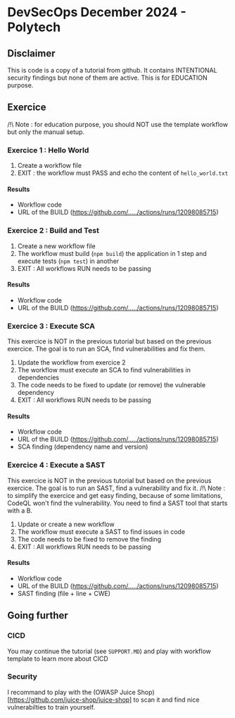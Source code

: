 # DevSecOps December 2024 - Polytech

## Disclaimer
This is code is a copy of a tutorial from github.
It contains INTENTIONAL security findings but none of them are active.
This is for EDUCATION purpose.

## Exercice

/!\ Note : for education purpose, you should NOT use the template workflow but only the manual setup.

### Exercice 1 : Hello World

1. Create a workflow file
2. EXIT : the workflow must PASS and echo the content of `hello_world.txt`

#### Results
- Workflow code
- URL of the BUILD (https://github.com/...../actions/runs/12098085715)


### Exercice 2 : Build and Test

1. Create a new workflow file
2. The workflow must build (`npm build`) the application in 1 step and execute tests (`npm test`) in another
3. EXIT : All workflows RUN needs to be passing

#### Results
- Workflow code
- URL of the BUILD (https://github.com/...../actions/runs/12098085715)


### Exercice 3 : Execute SCA
This exercice is NOT in the previous tutorial but based on the previous exercice. The goal is to run an SCA, find vulnerabilities and fix them.

1. Update the workflow from exercice 2
2. The workflow must execute an SCA to find vulnerabilities in dependencies
3. The code needs to be fixed to update (or remove) the vulnerable dependency
4. EXIT : All workflows RUN needs to be passing

#### Results
- Workflow code
- URL of the BUILD (https://github.com/...../actions/runs/12098085715)
- SCA finding (dependency name and version)


### Exercice 4 : Execute a SAST
This exercice is NOT in the previous tutorial but based on the previous exercice. The goal is to run an SAST, find a vulnerability and fix it.
/!\ Note : to simplify the exercice and get easy finding, because of some limitations, CodeQL won't find the vulnerability. You need to find a SAST tool that starts with a B.

1. Update or create a new workflow
2. The workflow must execute a SAST to find issues in code
3. The code needs to be fixed to remove the finding
4. EXIT : All workflows RUN needs to be passing

#### Results
- Workflow code
- URL of the BUILD (https://github.com/...../actions/runs/12098085715)
- SAST finding (file + line + CWE)

## Going further

### CICD
You may continue the tutorial (see `SUPPORT.MD`) and play with workflow template to learn more about CICD

### Security
I recommand to play with the (OWASP Juice Shop)[https://github.com/juice-shop/juice-shop] to scan it and find nice vulnerabilties to train yourself.
